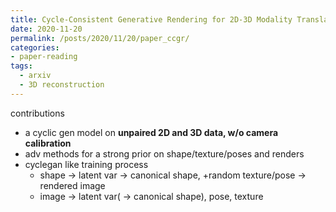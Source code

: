 ```yaml
---
title: Cycle-Consistent Generative Rendering for 2D-3D Modality Translation
date: 2020-11-20
permalink: /posts/2020/11/20/paper_ccgr/
categories:
- paper-reading
tags:
  - arxiv
  - 3D reconstruction
---
```


contributions
- a cyclic gen model on **unpaired 2D and 3D data, w/o camera calibration**
- adv methods for a strong prior on shape/texture/poses and renders
- cyclegan like training process
  - shape -> latent var -> canonical shape, +random texture/pose -> rendered image
  - image -> latent var( -> canonical shape), pose, texture

